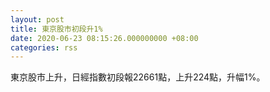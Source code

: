 ```yaml
---
layout: post
title: 東京股市初段升1%
date: 2020-06-23 08:15:26.000000000 +08:00
categories: rss
---
```


東京股市上升，日經指數初段報22661點，上升224點，升幅1%。
